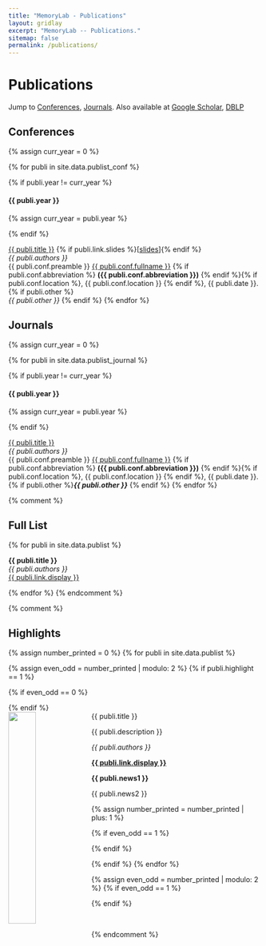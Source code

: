 ```yaml
---
title: "MemoryLab - Publications"
layout: gridlay
excerpt: "MemoryLab -- Publications."
sitemap: false
permalink: /publications/
---
```



# Publications

Jump to [Conferences](#conferences), [Journals](#journals). Also available at [Google Scholar](https://scholar.google.com/citations?user=EWU0STsAAAAJ&hl=en&oi=sra), [DBLP](https://scholar.google.ch/citations?user=TqxYWZsAAAA)


## Conferences
{% assign curr_year = 0 %}

{% for publi in site.data.publist_conf %}

  {% if publi.year != curr_year %}
#### {{ publi.year }}
  {% assign curr_year = publi.year %}

  {% endif %}
  
  <a href='{{ site.url }}{{ site.baseurl }}/papers/{{ publi.link.pdf }}' target="_blank">{{ publi.title }}</a> {% if publi.link.slides %}\[<a href='{{ site.url }}{{ site.baseurl }}/slides/{{ publi.link.slides }}' target="_blank">slides</a>\]{% endif %} <br />
  <em>{{ publi.authors }} </em><br />
  {{ publi.conf.preamble }} <u>{{ publi.conf.fullname }}</u> {% if publi.conf.abbreviation %} **({{ publi.conf.abbreviation }})** {% endif %}{% if publi.conf.location %}, {{ publi.conf.location }} {% endif %}, {{ publi.date }}.
  {% if publi.other %}<br /><i>{{ publi.other }}</i> {% endif %}
{% endfor %}

## Journals
{% assign curr_year = 0 %}


{% for publi in site.data.publist_journal %}

  {% if publi.year != curr_year %}
#### {{ publi.year }}
  {% assign curr_year = publi.year %}

  {% endif %}

  <a href='{{ site.url }}{{ site.baseurl }}/papers/{{ publi.link.pdf }}' target="_blank">{{ publi.title }}</a> <br />
  <em>{{ publi.authors }} </em><br />
  {{ publi.conf.preamble }} <u>{{ publi.conf.fullname }}</u> {% if publi.conf.abbreviation %} **({{ publi.conf.abbreviation }})** {% endif %}{% if publi.conf.location %}, {{ publi.conf.location }} {% endif %}, {{ publi.date }}.
  {% if publi.other %}<i><b>{{ publi.other }}</b></i> {% endif %}
{% endfor %}


{% comment %}
## Full List

{% for publi in site.data.publist %}

  **{{ publi.title }}** <br />
  <em>{{ publi.authors }} </em><br /><a href="{{ publi.link.url }}">{{ publi.link.display }}</a>

{% endfor %}
{% endcomment %}

{% comment %}
## Highlights

{% assign number_printed = 0 %}
{% for publi in site.data.publist %}

{% assign even_odd = number_printed | modulo: 2 %}
{% if publi.highlight == 1 %}

{% if even_odd == 0 %}
<div class="row">
{% endif %}

<div class="col-sm-6 clearfix">
 <div class="well">
  <pubtit>{{ publi.title }}</pubtit>
  <img src="{{ site.url }}{{ site.baseurl }}/images/pubpic/{{ publi.image }}" class="img-responsive" width="33%" style="float: left" />
  <p>{{ publi.description }}</p>
  <p><em>{{ publi.authors }}</em></p>
  <p><strong><a href="{{ publi.link.url }}">{{ publi.link.display }}</a></strong></p>
  <p class="text-danger"><strong> {{ publi.news1 }}</strong></p>
  <p> {{ publi.news2 }}</p>
 </div>
</div>

{% assign number_printed = number_printed | plus: 1 %}

{% if even_odd == 1 %}
</div>
{% endif %}

{% endif %}
{% endfor %}

{% assign even_odd = number_printed | modulo: 2 %}
{% if even_odd == 1 %}
</div>
{% endif %}

<p> &nbsp; </p>
{% endcomment %}

